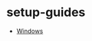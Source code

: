 # setup-guides

- [Windows](https://github.com/northcoders/setup-guides/blob/master/windows/README.md)
